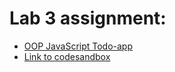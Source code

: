 # Lab 3 assignment:

* [OOP JavaScript Todo-app](https://xh7gts.csb.app)
* [Link to codesandbox](https://codesandbox.io/s/cool-snow-xh7gts?file=/classes/App.js)

